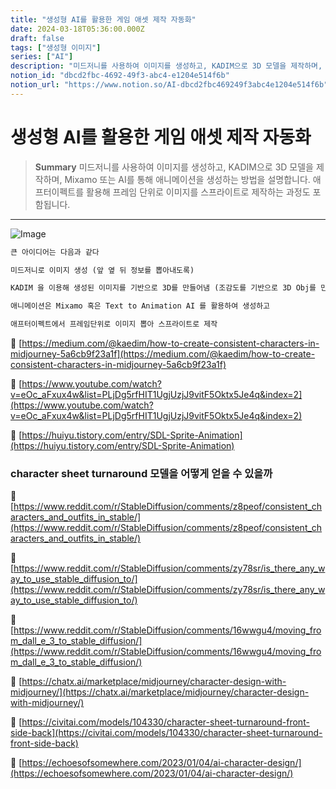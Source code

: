 ```yaml
---
title: "생성형 AI를 활용한 게임 애셋 제작 자동화"
date: 2024-03-18T05:36:00.000Z
draft: false
tags: ["생성형 이미지"]
series: ["AI"]
description: "미드저니를 사용하여 이미지를 생성하고, KADIM으로 3D 모델을 제작하며, Mixamo 또는 AI를 통해 애니메이션을 생성하는 방법을 설명합니다. 애프터이펙트를 활용해 프레임 단위로 이미지를 스프라이트로 제작하는 과정도 포함됩니다."
notion_id: "dbcd2fbc-4692-49f3-abc4-e1204e514f6b"
notion_url: "https://www.notion.so/AI-dbcd2fbc469249f3abc4e1204e514f6b"
---
```


# 생성형 AI를 활용한 게임 애셋 제작 자동화

> **Summary**
> 미드저니를 사용하여 이미지를 생성하고, KADIM으로 3D 모델을 제작하며, Mixamo 또는 AI를 통해 애니메이션을 생성하는 방법을 설명합니다. 애프터이펙트를 활용해 프레임 단위로 이미지를 스프라이트로 제작하는 과정도 포함됩니다.

---

![Image](https://prod-files-secure.s3.us-west-2.amazonaws.com/09ccd4d5-876c-4bba-bbdf-cc77a0a11257/2b8ac6f6-390e-4103-b702-6d7925393f38/Untitled.png?X-Amz-Algorithm=AWS4-HMAC-SHA256&X-Amz-Content-Sha256=UNSIGNED-PAYLOAD&X-Amz-Credential=ASIAZI2LB466ZOXLDYOC%2F20250724%2Fus-west-2%2Fs3%2Faws4_request&X-Amz-Date=20250724T083620Z&X-Amz-Expires=3600&X-Amz-Security-Token=IQoJb3JpZ2luX2VjEAAaCXVzLXdlc3QtMiJHMEUCIQCLOV9PmwE83vg1fjVfqMpK%2FuhUunfGsRoj5MOHrDSEhQIgZdEAoA384z3bKYR3du2PdUg9QYWLmtSmI3nsIF4NX34q%2FwMIKRAAGgw2Mzc0MjMxODM4MDUiDDYUnZQyczTMCSmM2yrcAyY8Fv4KvFR3ppKQLGkPmnuNadY%2FUwmz%2B0CFaK4E0uG6pnYkVTkAANKjXnvwg17UzB%2BvpKHQ6jetXL0KUnMIyCS6tf0iz%2FEbEBn%2Bmc4Ct%2FEGWdbPPi%2BcRn9cENMc%2BoW2epRhcpAx2dlzVkCBcNPjqpl2w8xOOpOqZlSmivO%2Fx2JG8O%2BjamGQRMvcSachBLnkr5GVzTY440bovIzMJbcrc%2BX7RABbQSDWq5hCYsT0N7Q2rCxh9W5M8lKYQ3C5JOWCT7ZmvXLC0gzq9ahLU3xovtmEzJQrBKr5jMwGERNy%2Bqpu4T8cbhKCeTubHvCiUiR3%2FZPbKnKLN9q15d8vb6A6qC7sLJ1Y%2BwtOMAkQ5jSrLhZaDunbQSQ%2FOT%2Baooyx6lgdKHBNvIEx6ZHWL%2Fbq6GS%2BLkxe6gYBSEe6WfnrypNmVbHWaDc1kQn6k%2B8RXqHAGV7J1P%2Bc63tUyinMx4IIpjntO5j9lpPIcgI6O4BgbJtE4DtiJyFnEwUvxTZDvFwumFIYPC2JWlQsPmeXM7a4MBUzTKqmMQBknl%2BJgP2zXsyosFr%2BIboHvlDoZ5V9N%2F%2FPzRscmEgRe3BYOpW94p4i84n1imxB%2BVKlgXUGlhpdaXZgONcMpMLAE1emTDUhWBZEMJrQh8QGOqUByR4NRlVov%2FkvSxhkycsrsvighgLMzilIRdF6v1Pq5HoANaogUIrPoYWHIyDJaE8pWC%2BJMkiJvPJgd0aNlVvasuS6ezhNCEGeS2lOggU4%2BwNpCne6zbAeglOd13UB3ceZFZpZr76Cn3TvhcKHugsD6nBkIz6v%2BJCfEUa1daX5TIOB6Ejroga1x0l4goi%2BKQmzuiJr26ClO4Q0P7DaW1P8z8lPSzZS&X-Amz-Signature=8a4df286a17f71ff773a261815427a336c21c7eea6fed84c9add5e8251d31dd5&X-Amz-SignedHeaders=host&x-amz-checksum-mode=ENABLED&x-id=GetObject)

```latex
큰 아이디어는 다음과 같다

미드저니로 이미지 생성 (앞 옆 뒤 정보를 뽑아내도록)

KADIM 을 이용해 생성된 이미지를 기반으로 3D를 만들어냄 (조감도를 기반으로 3D Obj를 만들어냄)

애니메이션은 Mixamo 혹은 Text to Animation AI 를 활용하여 생성하고

애프터이펙트에서 프레임단위로 이미지 뽑아 스프라이트로 제작
```

🔗 [https://medium.com/@kaedim/how-to-create-consistent-characters-in-midjourney-5a6cb9f23a1f](https://medium.com/@kaedim/how-to-create-consistent-characters-in-midjourney-5a6cb9f23a1f)

🔗 [https://www.youtube.com/watch?v=eOc_aFxux4w&list=PLjDg5rfHIT1UgjUzjJ9vitF5Oktx5Je4q&index=2](https://www.youtube.com/watch?v=eOc_aFxux4w&list=PLjDg5rfHIT1UgjUzjJ9vitF5Oktx5Je4q&index=2)

🔗 [https://huiyu.tistory.com/entry/SDL-Sprite-Animation](https://huiyu.tistory.com/entry/SDL-Sprite-Animation)


### character sheet turnaround 모델을 어떻게 얻을 수 있을까

🔗 [https://www.reddit.com/r/StableDiffusion/comments/z8peof/consistent_characters_and_outfits_in_stable/](https://www.reddit.com/r/StableDiffusion/comments/z8peof/consistent_characters_and_outfits_in_stable/)

🔗 [https://www.reddit.com/r/StableDiffusion/comments/zy78sr/is_there_any_way_to_use_stable_diffusion_to/](https://www.reddit.com/r/StableDiffusion/comments/zy78sr/is_there_any_way_to_use_stable_diffusion_to/)

🔗 [https://www.reddit.com/r/StableDiffusion/comments/16wwgu4/moving_from_dall_e_3_to_stable_diffusion/](https://www.reddit.com/r/StableDiffusion/comments/16wwgu4/moving_from_dall_e_3_to_stable_diffusion/)

🔗 [https://chatx.ai/marketplace/midjourney/character-design-with-midjourney/](https://chatx.ai/marketplace/midjourney/character-design-with-midjourney/)

🔗 [https://civitai.com/models/104330/character-sheet-turnaround-front-side-back](https://civitai.com/models/104330/character-sheet-turnaround-front-side-back)

🔗 [https://echoesofsomewhere.com/2023/01/04/ai-character-design/](https://echoesofsomewhere.com/2023/01/04/ai-character-design/)

